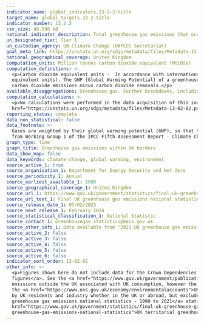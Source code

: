 ```yaml
---
indicator_name: global_indicators.13-2-2-title
target_name: global_targets.13-2-title
indicator_number: 13.2.2
csv_size: 40.598 kB
national_indicator_description: Total greenhouse gas emissions that occur within the UK’s borders.
un_designated_tier: Tier I
un_custodian_agency: UN Climate Change (UNFCCC Secretariat)
goal_meta_link: https://unstats.un.org/sdgs/metadata/files/Metadata-13-02-02.pdf
national_geographical_coverage: United Kingdom
computation_units: Million tonnes carbon dioxide equivalent (MtCO2e)
computation_definitions: >-
  <p>Carbon dioxide equivalent units -  In accordance with international reporting and carbon trading protocols, each of these gases are weighted by their global warming potential (GWP), so that total greenhouse gas emissions can be reported on a consistent basis (in carbon dioxide
  equivalent units). The GWP (Global Warming Potential) of a greenhouse gas measures its effectiveness in global warming over 100 years relative to carbon dioxide. The GWPs used are from Working Group 1 of the IPCC Fifth Assessment Report - Climate Change 2013.<p>Net CO2 emissions - Total
  carbon dioxide emissions minus carbon dioxide removals.</p>
available_disaggregations: Greenhouse gas. Further breakdowns, including fuel type, source sector, and end-user sector are available in the <a href="https://www.gov.uk/government/collections/uk-territorial-greenhouse-gas-emissions-national-statistics">UK greenhouse gas emissions final figures source data</a>. 
computation_calculations: >-
  <p>No calculations were performed in the data acquisition of this indicator as appropriate data was readily available in the final format specified by this indicator. For detail on calculations made prior to acquisition see the <a
  href="https://unstats.un.org/sdgs/metadata/files/Metadata-13-02-02.pdf">global metadata</a>.</p>
reporting_status: complete
data_non_statistical: false
data_footnote: >-
  Gases are weighted by their global warming potential (GWP), so that total greenhouse gas emissions can be reported on a consistent basis (in carbon dioxide equivalent units). The GWP for each gas is defined as its warming influence relative to that of carbon dioxide. The GWPs used are
  from Working Group 1 of the IPCC Fifth Assessment Report - Climate Change 2013.
graph_type: line
graph_title: Greenhouse gas emissions within UK borders
data_show_map: false
data_keywords: climate change, global warming, environment
source_active_1: true
source_organisation_1: Department for Energy Security and Net Zero
source_periodicity_1: Annual
source_earliest_available_1: 1990
source_geographical_coverage_1: United Kingdom
source_url_1: https://www.gov.uk/government/statistics/final-uk-greenhouse-gas-emissions-national-statistics-1990-to-2021
source_url_text_1: Final UK greenhouse gas emissions national statistics: 1990 to 2021
source_release_date_1: 07/02/2023
source_next_release_1: February 2024
source_statistical_classification_1: National Statistic
source_contact_1: Greenhousegas.statistics@beis.gov.uk
source_other_info_1: Data available from "2021 UK greenhouse gas emissions: final figures - data tables". Emissions by gas data are in table 1.1 of the data tables.
source_active_2: false
source_active_3: false
source_active_4: false
source_active_5: false
source_active_6: false
indicator_sort_order: 13-02-02
other_info: >-
  <p>Figures shown here do not include data for the Crown Dependencies and Overseas Territories, however, those data are available in the <a href="https://www.gov.uk/government/collections/uk-territorial-greenhouse-gas-emissions-national-statistics">UK greenhouse gas emissions final
  figures</a>. See the <a href="https://www.gov.uk/government/publications/uk-greenhouse-gas-emissions-explanatory-notes">UK greenhouse gas emissions background quality report</a> for information on quality and methodology.<p></p>The figures presented here do not include estimates of
  emissions outside the UK associated with UK consumption, however the Department for Environment, Food and Rural Affairs (Defra) publishes estimates of the <a href="https://www.gov.uk/government/statistics/uks-carbon-footprint">UK’s carbon footprint</a> annually. Emissions as measured by
  the <a href="https://www.ons.gov.uk/economy/environmentalaccounts">UK Environmental Accounts</a>, published by the Office for National Statistics (ONS) measure greenhouse gas emissions on what is referred to as a “residence” basis. This means that the figures represent emissions caused
  by UK residents and industry whether in the UK or abroad, but exclude emissions within the UK that can be attributed to overseas residents and businesses.  The <a href="https://www.gov.uk/government/statistics/final-uk-greenhouse-gas-emissions-national-statistics-1990-to-2021">Final UK
  greenhouse gas emissions national statistics - 1990 to 2021</a> statistical release includes an outline of the differences between the three approaches.<p></p>Uncertainty levels for the UK estimates shown here can be found in table 4.1 of the <a
  href="https://www.gov.uk/government/statistics/final-uk-greenhouse-gas-emissions-national-statistics-1990-to-2020">UK greenhouse gas emissions final figures</a>.</p><p>Provisional estimates for 2022 are available in the <a href ="https://www.gov.uk/government/collections/uk-territorial-
  greenhouse-gas-emissions-national-statistics">UK territorial greenhouse gas emissions national statistics collection</a>.</p> Data follows the UN specification for this indicator. This indicator has been identified in collaboration with topic experts.
---
```

